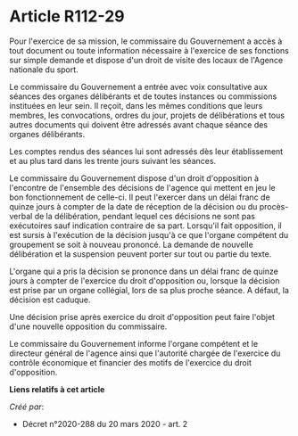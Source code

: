# Article R112-29

Pour l'exercice de sa mission, le commissaire du Gouvernement a accès à tout document ou toute information nécessaire à
l'exercice de ses fonctions sur simple demande et dispose d'un droit de visite des locaux de l'Agence nationale du sport.

Le commissaire du Gouvernement a entrée avec voix consultative aux séances des organes délibérants et de toutes instances ou
commissions instituées en leur sein. Il reçoit, dans les mêmes conditions que leurs membres, les convocations, ordres du
jour, projets de délibérations et tous autres documents qui doivent être adressés avant chaque séance des organes
délibérants.

Les comptes rendus des séances lui sont adressés dès leur établissement et au plus tard dans les trente jours suivant les
séances.

Le commissaire du Gouvernement dispose d'un droit d'opposition à l'encontre de l'ensemble des décisions de l'agence qui
mettent en jeu le bon fonctionnement de celle-ci. Il peut l'exercer dans un délai franc de quinze jours à compter de la date
de réception de la décision ou du procès-verbal de la délibération, pendant lequel ces décisions ne sont pas exécutoires sauf
indication contraire de sa part. Lorsqu'il fait opposition, il est sursis à l'exécution de la décision jusqu'à ce que
l'organe compétent du groupement se soit à nouveau prononcé. La demande de nouvelle délibération et la suspension peuvent
porter sur tout ou partie du texte.

L'organe qui a pris la décision se prononce dans un délai franc de quinze jours à compter de l'exercice du droit d'opposition
ou, lorsque la décision est prise par un organe collégial, lors de sa plus proche séance. A défaut, la décision est caduque.

Une décision prise après exercice du droit d'opposition peut faire l'objet d'une nouvelle opposition du commissaire.

Le commissaire du Gouvernement informe l'organe compétent et le directeur général de l'agence ainsi que l'autorité chargée de
l'exercice du contrôle économique et financier des motifs de l'exercice du droit d'opposition.

**Liens relatifs à cet article**

_Créé par_:

  - Décret n°2020-288 du 20 mars 2020 - art. 2
